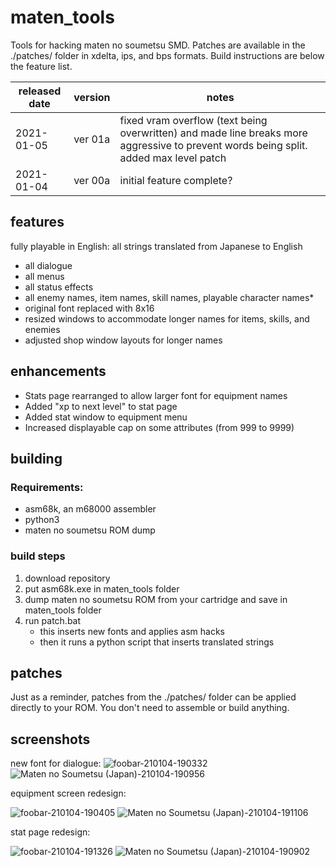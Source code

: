 # maten_tools
 Tools for hacking maten no soumetsu SMD. Patches are available in the ./patches/ folder in xdelta, ips, and bps formats. Build instructions are below the feature list.

|released date|version|notes|
|---|---|---|
|2021-01-05|	ver 01a|	fixed vram overflow (text being overwritten) and made line breaks more aggressive to prevent words being split. added max level patch|
|2021-01-04|	ver 00a|	initial feature complete?|
## features
fully playable in English: all strings translated from Japanese to English
* all dialogue
* all menus
* all status effects
* all enemy names, item names, skill names, playable character names*
* original font replaced with 8x16
* resized windows to accommodate longer names for items, skills, and enemies
* adjusted shop window layouts for longer names
	
## enhancements
* Stats page rearranged to allow larger font for equipment names
* Added "xp to next level" to stat page
* Added stat window to equipment menu
* Increased displayable cap on some attributes (from 999 to 9999)

## building
### Requirements:
* asm68k, an m68000 assembler
* python3
* maten no soumetsu ROM dump
### build steps
1. download repository
1. put asm68k.exe in maten_tools folder
2. dump maten no soumetsu ROM from your cartridge and save in maten_tools folder
3. run patch.bat
	* this inserts new fonts and applies asm hacks
	* then it runs a python script that inserts translated strings
 
 ## patches
 Just as a reminder, patches from the ./patches/ folder can be applied directly to your ROM. You don't need to assemble or build anything.
 
 ## screenshots
 new font for dialogue:
 ![foobar-210104-190332](https://user-images.githubusercontent.com/44418517/103598015-3b94d480-4ec7-11eb-93f0-b01040f8cf30.png)
![Maten no Soumetsu (Japan)-210104-190956](https://user-images.githubusercontent.com/44418517/103598018-3b94d480-4ec7-11eb-8851-b307e36764a3.png)

equipment screen redesign:

![foobar-210104-190405](https://user-images.githubusercontent.com/44418517/103598113-6c750980-4ec7-11eb-82fb-1ecf9c2903d8.png)
![Maten no Soumetsu (Japan)-210104-191106](https://user-images.githubusercontent.com/44418517/103598114-6c750980-4ec7-11eb-99ce-c9d6978d8d29.png)

stat page redesign:

![foobar-210104-191326](https://user-images.githubusercontent.com/44418517/103598143-7f87d980-4ec7-11eb-9d6b-4fbcc4c0b03c.png)
![Maten no Soumetsu (Japan)-210104-190902](https://user-images.githubusercontent.com/44418517/103598145-7f87d980-4ec7-11eb-90b8-1b7c2e0caa20.png)
